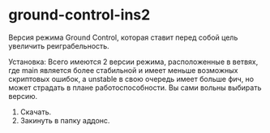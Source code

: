 # ground-control-ins2
Версия режима Ground Control, которая ставит перед собой цель увеличить реиграбельность.

Установка:
Всего имеются 2 версии режима, расположенные в ветвях, где main является более стабильной и имеет меньше возможных скриптовых ошибок, а unstable в свою очередь имеет больше фич, но может страдать в плане работоспособности. Вы сами вольны выбирать версию.
1) Скачать.
2) Закинуть в папку аддонс.

